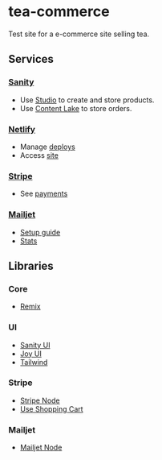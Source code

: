 # tea-commerce

Test site for a e-commerce site selling tea.

## Services

### [Sanity](https://www.sanity.io/manage)

- Use [Studio](https://tea-commerce-no.sanity.studio/desk) to create and store products.
- Use [Content Lake](https://www.sanity.io/docs/datastore) to store orders.

### [Netlify](https://app.netlify.com/teams/espehel/overview)

- Manage [deploys](https://app.netlify.com/sites/tea-commerce/overview)
- Access [site](https://tea-commerce.netlify.app)

### [Stripe](https://dashboard.stripe.com/test/dashboard)

- See [payments](https://dashboard.stripe.com/test/payments)

### [Mailjet](https://app.mailjet.com/account)

- [Setup guide](https://app.mailjet.com/account/setup-guide)
- [Stats](https://app.mailjet.com/stats)

## Libraries

### Core

- [Remix](https://remix.run/docs/en/v1)

### UI

- [Sanity UI](https://www.sanity.io/ui)
- [Joy UI](https://mui.com/joy-ui/getting-started/overview/)
- [Tailwind](https://tailwindcss.com/docs)

### Stripe

- [Stripe Node](https://stripe.com/docs/api?lang=node)
- [Use Shopping Cart](https://useshoppingcart.com/docs/)

### Mailjet

- [Mailjet Node](https://github.com/mailjet/mailjet-apiv3-nodejs)
